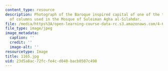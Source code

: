 ```yaml
---
content_type: resource
description: Photograph of the Baroque inspired capital of one of the three types
  of columns used in the Mosque of Suleiman Agha al-Silahdar.
file: /media/https%3A/open-learning-course-data-rc.s3.amazonaws.com/4-615-the-architecture-of-cairo-spring-2002/23d5a8ac72fcfe4cd040bacb0507c498_1165.jpg
file_type: image/jpeg
image_metadata:
  caption: ''
  credit: ''
  image-alt: ''
resourcetype: Image
title: 1165.jpg
uid: 23d5a8ac-72fc-fe4c-d040-bacb0507c498
---
```

